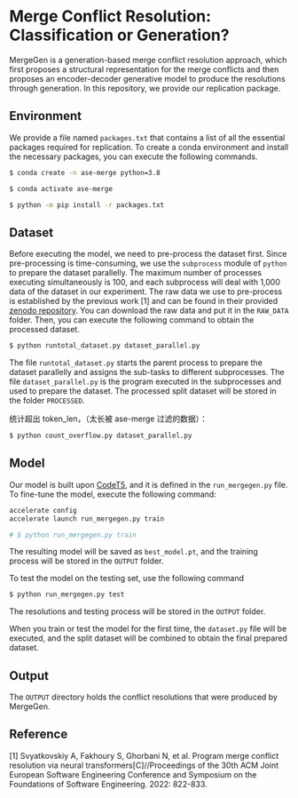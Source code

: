 

# **Merge Conflict Resolution: Classification or Generation?**

MergeGen is a generation-based merge conflict resolution approach, which first proposes a structural representation for the merge conflicts and then proposes an encoder-decoder generative model to produce the resolutions through generation. In this repository, we provide our replication package.



## **Environment**

<!-- We offer a `packages.txt` file which lists all the necessary packages for replication. To establish a conda environment and install the required packages, you can execute the subsequent commands. -->

We provide a file named `packages.txt` that contains a list of all the essential packages required for replication. To create a conda environment and install the necessary packages, you can execute the following commands.

```sh
$ conda create -n ase-merge python=3.8

$ conda activate ase-merge

$ python -m pip install -r packages.txt
```



## **Dataset**

Before executing the model, we need to pre-process the dataset first. Since pre-processing is time-consuming,  we use  the `subprocess` module of `python` to prepare the dataset parallelly. The maximum number of processes executing simultaneously is 100, and each subprocess will deal with 1,000 data of the dataset in our experiment. The raw data we use to pre-process is established by the previous work [1] and can be found in their provided [zenodo repository](https://zenodo.org/record/6366908). You can download the raw data and put it in the `RAW_DATA` folder. Then, you can execute the following command to obtain the processed dataset.

```sh
$ python runtotal_dataset.py dataset_parallel.py
```

The file `runtotal_dataset.py` starts the parent process to prepare the dataset parallelly and assigns the sub-tasks to different subprocesses. The file `dataset_parallel.py` is the program executed in the subprocesses and used to prepare the dataset. The processed split dataset will be stored in the folder `PROCESSED`.

统计超出 token_len，（太长被 ase-merge 过滤的数据）：
```sh
$ python count_overflow.py dataset_parallel.py
```


## **Model**

<!-- Our model is based on [CodeT5](https://huggingface.co/Salesforce/codet5-small)  and we define our model in file `run_mergegen.py`. If you want to train the model, you can run -->
Our model is built upon [CodeT5](https://huggingface.co/Salesforce/codet5-small), and it is defined in the `run_mergegen.py` file. To fine-tune the model, execute the following command:

```sh
accelerate config
accelerate launch run_mergegen.py train

# $ python run_mergegen.py train
```

<!-- the model will be saved as `best_model.pt`, and the train process will be saved in the folder `OUTPUT`. -->

The resulting model will be saved as `best_model.pt`, and the training process will be stored in the `OUTPUT` folder.

To test the model on the testing set, use the following command

```sh
$ python run_mergegen.py test
```

<!-- and the resolutions and training/test process will be saved in the folder `OUTPUT`.  -->
The resolutions and testing process will be stored in the `OUTPUT` folder. 

<!-- When train or test the model first time, the file `dataset.py` will be executed, and the split dataset will be merged to obtain the final prepared dataset. -->
When you train or test the model for the first time, the `dataset.py` file will be executed, and the split dataset will be combined to obtain the final prepared dataset.

## **Output**

The `OUTPUT` directory holds the conflict resolutions that were produced by MergeGen.


## **Reference**
[1] Svyatkovskiy A, Fakhoury S, Ghorbani N, et al. Program merge conflict resolution via neural transformers[C]//Proceedings of the 30th ACM Joint European Software Engineering Conference and Symposium on the Foundations of Software Engineering. 2022: 822-833.